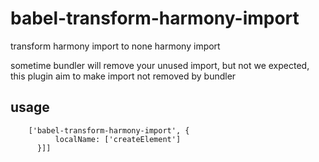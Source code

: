 # babel-transform-harmony-import
transform harmony import to none harmony import

sometime bundler will remove your unused import, but not we expected, this plugin aim to make import not removed by bundler

## usage
```jsonc
    ['babel-transform-harmony-import', {
          localName: ['createElement']
      }]]
    
```